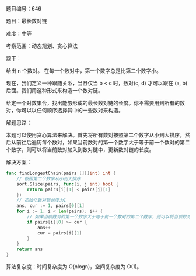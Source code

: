 题目编号：646

题目：最长数对链

难度：中等

考察范围：动态规划、贪心算法

题干：

给出 n 个数对。 在每一个数对中，第一个数字总是比第二个数字小。

现在，我们定义一种跟随关系，当且仅当 b < c 时，数对(c, d) 才可以跟在 (a, b) 后面。我们用这种形式来构造一个数对链。

给定一个对数集合，找出能够形成的最长数对链的长度。你不需要用到所有的数对，你可以以任何顺序选择其中的一些数对来构造。

解题思路：

本题可以使用贪心算法来解决。首先将所有数对按照第二个数字从小到大排序，然后从前往后遍历每个数对，如果当前数对的第一个数字大于等于前一个数对的第二个数字，则可以将当前数对加入到数对链中，更新数对链的长度。

解决方案：

```go
func findLongestChain(pairs [][]int) int {
    // 按照第二个数字从小到大排序
    sort.Slice(pairs, func(i, j int) bool {
        return pairs[i][1] < pairs[j][1]
    })
    // 初始化数对链长度为1
    ans, cur := 1, pairs[0][1]
    for i := 1; i < len(pairs); i++ {
        // 如果当前数对的第一个数字大于等于前一个数对的第二个数字，则可以将当前数对加入到数对链中
        if pairs[i][0] >= cur {
            ans++
            cur = pairs[i][1]
        }
    }
    return ans
}
```

算法复杂度：时间复杂度为 O(nlogn)，空间复杂度为 O(1)。